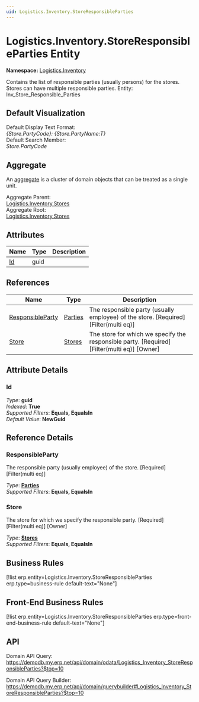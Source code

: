 ```yaml
---
uid: Logistics.Inventory.StoreResponsibleParties
---
```

# Logistics.Inventory.StoreResponsibleParties Entity

**Namespace:** [Logistics.Inventory](Logistics.Inventory.md)  

Contains the list of responsible parties (usually persons) for the stores. Stores can have multiple responsible parties. Entity: Inv_Store_Responsible_Parties

## Default Visualization
Default Display Text Format:  
_{Store.PartyCode}: {Store.PartyName:T}_  
Default Search Member:  
_Store.PartyCode_  

## Aggregate
An [aggregate](https://docs.erp.net/tech/advanced/concepts/aggregates.html) is a cluster of domain objects that can be treated as a single unit.  

Aggregate Parent:  
[Logistics.Inventory.Stores](Logistics.Inventory.Stores.md)  
Aggregate Root:  
[Logistics.Inventory.Stores](Logistics.Inventory.Stores.md)  

## Attributes

| Name | Type | Description |
| ---- | ---- | --- |
| [Id](Logistics.Inventory.StoreResponsibleParties.md#id) | guid |  

## References

| Name | Type | Description |
| ---- | ---- | --- |
| [ResponsibleParty](Logistics.Inventory.StoreResponsibleParties.md#responsibleparty) | [Parties](General.Contacts.Parties.md) | The responsible party (usually employee) of the store. [Required] [Filter(multi eq)] |
| [Store](Logistics.Inventory.StoreResponsibleParties.md#store) | [Stores](Logistics.Inventory.Stores.md) | The store for which we specify the responsible party. [Required] [Filter(multi eq)] [Owner] |


## Attribute Details

### Id

_Type_: **guid**  
_Indexed_: **True**  
_Supported Filters_: **Equals, EqualsIn**  
_Default Value_: **NewGuid**  


## Reference Details

### ResponsibleParty

The responsible party (usually employee) of the store. [Required] [Filter(multi eq)]

_Type_: **[Parties](General.Contacts.Parties.md)**  
_Supported Filters_: **Equals, EqualsIn**  

### Store

The store for which we specify the responsible party. [Required] [Filter(multi eq)] [Owner]

_Type_: **[Stores](Logistics.Inventory.Stores.md)**  
_Supported Filters_: **Equals, EqualsIn**  



## Business Rules

[!list erp.entity=Logistics.Inventory.StoreResponsibleParties erp.type=business-rule default-text="None"]

## Front-End Business Rules

[!list erp.entity=Logistics.Inventory.StoreResponsibleParties erp.type=front-end-business-rule default-text="None"]

## API

Domain API Query:
<https://demodb.my.erp.net/api/domain/odata/Logistics_Inventory_StoreResponsibleParties?$top=10>

Domain API Query Builder:
<https://demodb.my.erp.net/api/domain/querybuilder#Logistics_Inventory_StoreResponsibleParties?$top=10>

